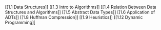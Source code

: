 [[1.1 Data Structures]]
[[1.3 Intro to Algorithms]]
[[1.4 Relation Between Data Structures and Algorithms]]
[[1.5 Abstract Data Types]]
[[1.6 Application of ADTs]]
[[1.8 Huffman Compression]]
[[1.9 Heuristics]]
[[1.12 Dynamic Programming]]
